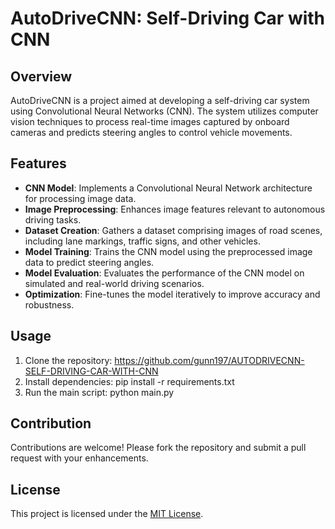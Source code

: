 # AutoDriveCNN: Self-Driving Car with CNN

## Overview

AutoDriveCNN is a project aimed at developing a self-driving car system using Convolutional Neural Networks (CNN). The system utilizes computer vision techniques to process real-time images captured by onboard cameras and predicts steering angles to control vehicle movements. 

## Features

- **CNN Model**: Implements a Convolutional Neural Network architecture for processing image data.
- **Image Preprocessing**: Enhances image features relevant to autonomous driving tasks.
- **Dataset Creation**: Gathers a dataset comprising images of road scenes, including lane markings, traffic signs, and other vehicles.
- **Model Training**: Trains the CNN model using the preprocessed image data to predict steering angles.
- **Model Evaluation**: Evaluates the performance of the CNN model on simulated and real-world driving scenarios.
- **Optimization**: Fine-tunes the model iteratively to improve accuracy and robustness.

## Usage

1. Clone the repository:
https://github.com/gunn197/AUTODRIVECNN-SELF-DRIVING-CAR-WITH-CNN
2. Install dependencies:
pip install -r requirements.txt
3. Run the main script:
python main.py

## Contribution

Contributions are welcome! Please fork the repository and submit a pull request with your enhancements.

## License

This project is licensed under the [MIT License](LICENSE).

